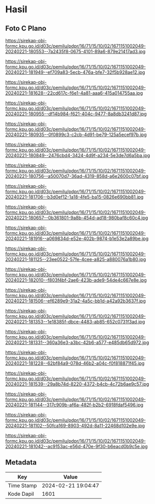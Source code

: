 # Hasil

## Foto C Plano

https://sirekap-obj-formc.kpu.go.id/d03c/pemilu/pdpr/16/71/15/10/02/1671151002049-20240221-180553--7a2435f8-0675-4101-89a6-879e21417ad3.jpg

https://sirekap-obj-formc.kpu.go.id/d03c/pemilu/pdpr/16/71/15/10/02/1671151002049-20240221-181949--ef709a83-5ecb-476a-bfe7-32f5b928ae12.jpg

https://sirekap-obj-formc.kpu.go.id/d03c/pemilu/pdpr/16/71/15/10/02/1671151002049-20240221-181628--22cd617c-f6e1-4a81-aaa6-415a014755aa.jpg

https://sirekap-obj-formc.kpu.go.id/d03c/pemilu/pdpr/16/71/15/10/02/1671151002049-20240221-180955--df14b984-f621-404c-9477-8a8db3241d87.jpg

https://sirekap-obj-formc.kpu.go.id/d03c/pemilu/pdpr/16/71/15/10/02/1671151002049-20240221-180935--0f0899c3-c2cb-4d91-be79-125a5ecef97b.jpg

https://sirekap-obj-formc.kpu.go.id/d03c/pemilu/pdpr/16/71/15/10/02/1671151002049-20240221-180849--2476cbd4-3424-4d9f-a234-5e3de7d6a5ba.jpg

https://sirekap-obj-formc.kpu.go.id/d03c/pemilu/pdpr/16/71/15/10/02/1671151002049-20240221-180756--a50070d7-36ad-4319-858d-a6e2600c07bf.jpg

https://sirekap-obj-formc.kpu.go.id/d03c/pemilu/pdpr/16/71/15/10/02/1671151002049-20240221-181706--b3d0ef12-1a18-4fe5-ba15-0826e690bb81.jpg

https://sirekap-obj-formc.kpu.go.id/d03c/pemilu/pdpr/16/71/15/10/02/1671151002049-20240221-180657--0b361801-9a8b-454d-ad18-980baf8c60c4.jpg

https://sirekap-obj-formc.kpu.go.id/d03c/pemilu/pdpr/16/71/15/10/02/1671151002049-20240221-181916--a069834d-e52e-402b-9874-b1e53e2a89be.jpg

https://sirekap-obj-formc.kpu.go.id/d03c/pemilu/pdpr/16/71/15/10/02/1671151002049-20240221-181125--23ee0522-57fe-4cee-a825-a880076a1b80.jpg

https://sirekap-obj-formc.kpu.go.id/d03c/pemilu/pdpr/16/71/15/10/02/1671151002049-20240221-182010--f803f4bf-2ae6-423b-ade9-54de4c667e8e.jpg

https://sirekap-obj-formc.kpu.go.id/d03c/pemilu/pdpr/16/71/15/10/02/1671151002049-20240221-181506--ef6289e9-31a2-4a5c-bb1d-a42a92b3637f.jpg

https://sirekap-obj-formc.kpu.go.id/d03c/pemilu/pdpr/16/71/15/10/02/1671151002049-20240221-181353--1e18385f-dbce-4483-ab85-652c0731f3ad.jpg

https://sirekap-obj-formc.kpu.go.id/d03c/pemilu/pdpr/16/71/15/10/02/1671151002049-20240221-181331--360a36e3-a3bc-42b6-a577-e485db65d972.jpg

https://sirekap-obj-formc.kpu.go.id/d03c/pemilu/pdpr/16/71/15/10/02/1671151002049-20240221-181228--62bf84a9-078d-46b2-a04c-f0f818871f45.jpg

https://sirekap-obj-formc.kpu.go.id/d03c/pemilu/pdpr/16/71/15/10/02/1671151002049-20240221-181539--29a8b74d-8220-4372-b4cb-4c72b6ae9c57.jpg

https://sirekap-obj-formc.kpu.go.id/d03c/pemilu/pdpr/16/71/15/10/02/1671151002049-20240221-181144--317c909b-af6a-482f-b2b2-6918fdaf5496.jpg

https://sirekap-obj-formc.kpu.go.id/d03c/pemilu/pdpr/16/71/15/10/02/1671151002049-20240221-181102--50fca169-8903-492d-8a11-22468d102e9e.jpg

https://sirekap-obj-formc.kpu.go.id/d03c/pemilu/pdpr/16/71/15/10/02/1671151002049-20240221-181042--ac9153ac-e56d-470e-9f30-b6eacd0b9c5e.jpg


## Metadata

| Key        | Value               |
| ---------- | ------------------- |
| Time Stamp | 2024-02-21 19:04:47 |
| Kode Dapil | 1601                |



